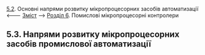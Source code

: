 [5.2](5_2.md). Основні напрями розвитку мікропроцесорних засобів автоматизації <--- [Зміст](README.md) --> [Розділ 6](6.md). Помислові мікропроцесорні контролери

## 5.3. Напрями розвитку мікропроцесорних засобів промислової автоматизації